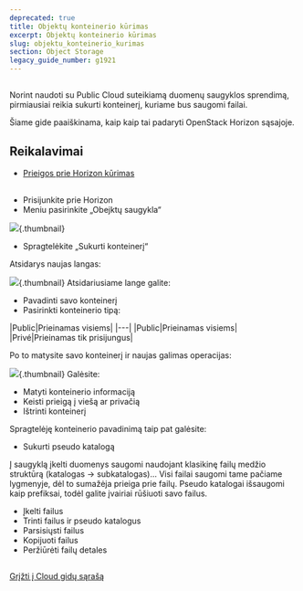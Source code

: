 ```yaml
---
deprecated: true
title: Objektų konteinerio kūrimas
excerpt: Objektų konteinerio kūrimas
slug: objektu_konteinerio_kurimas
section: Object Storage
legacy_guide_number: g1921
---
```



## 
Norint naudoti su Public Cloud suteikiamą duomenų saugyklos sprendimą, pirmiausiai reikia sukurti konteinerį, kuriame bus saugomi failai.

Šiame gide paaiškinama, kaip kaip tai padaryti OpenStack Horizon sąsajoje.


## Reikalavimai

- [Prieigos prie Horizon kūrimas]({legacy}1773)




## 

- Prisijunkite prie Horizon
- Meniu pasirinkite „Obejktų saugykla“



![](images/img_2935.jpg){.thumbnail}

- Spragtelėkite „Sukurti konteinerį“


Atsidarys naujas langas:

![](images/img_2937.jpg){.thumbnail}
Atsidariusiame lange galite:

- Pavadinti savo konteinerį
- Pasirinkti konteinerio tipą:

|Public|Prieinamas visiems|
|---|
|Public|Prieinamas visiems|
|Privé|Prieinamas tik prisijungus|


Po to matysite savo konteinerį ir naujas galimas operacijas:

![](images/img_2938.jpg){.thumbnail}
Galėsite:

- Matyti konteinerio informaciją
- Keisti prieigą į viešą ar privačią
- Ištrinti konteinerį


Spragtelėję konteinerio pavadinimą taip pat galėsite:

- Sukurti pseudo katalogą


Į saugyklą įkelti duomenys saugomi naudojant klasikinę failų medžio struktūrą (katalogas -> subkatalogas)...
Visi failai saugomi tame pačiame lygmenyje, dėl to sumažėja prieiga prie failų.
Pseudo katalogai išsaugomi kaip prefiksai, todėl galite įvairiai rūšiuoti savo failus.

- Įkelti failus
- Trinti failus ir pseudo katalogus
- Parsisiųsti failus
- Kopijuoti failus
- Peržiūrėti failų detales




## 
[Grįžti į Cloud gidų sąrašą]({legacy}1785)

